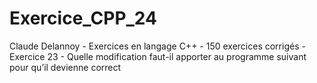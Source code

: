 # Exercice_CPP_24
Claude Delannoy - Exercices en langage C++ - 150 exercices corrigés - Exercice 23 - Quelle modification faut-il apporter au programme suivant pour qu’il devienne correct

